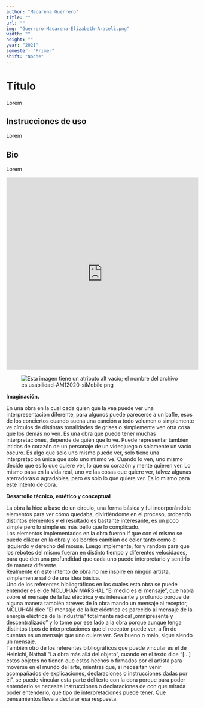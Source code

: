 ```yaml
---
author: "Macarena Guerrero"
title: ""
url: ""
img: "Guerrero-Macarena-Elizabeth-Araceli.png"
width: ""
height: ""
year: "2021"
semester: "Primer"
shift: "Noche"
---
```


<p></p>

# Título

Lorem 

## Instrucciones de uso 

Lorem

## Bio

Lorem

<!-- wp:html -->
<p align="center"><iframe width="512" height="512" frameborder="0" scrolling="no" style="width:512px; margin:0 auto!important;border: 1px solid #F2F2F3; z-index: 100;" src="https://editor.p5js.org/elizaguerr102/embed/2u-aUOsWk"></iframe></p>
<!-- /wp:html -->

<!-- wp:image {"align":"center"} -->
<div class="wp-block-image"><figure class="aligncenter"><img src="https://am1-lacabanne.atamvirtual.com.ar/wp-content/uploads/2020/12/usabilidad-AM12020-siMobile.png" alt="Esta imagen tiene un atributo alt vacío; el nombre del archivo es usabilidad-AM12020-siMobile.png"/></figure></div>
<!-- /wp:image -->

<!-- wp:paragraph -->
<p><strong>Imaginación.</strong></p>
<!-- /wp:paragraph -->

<!-- wp:paragraph -->
<p>En una obra en la cual cada quien que la vea puede ver una interpresentación diferente, para algunos puede parecerse a un bafle, esos de los conciertos cuando suena una canción a todo volumen o simplemente ve círculos de distintas tonalidades de grises o simplemente ven otra cosa que los demás no ven. Es una obra que puede tener muchas interpretaciones, depende de quién que lo ve. Puede representar también latidos de corazón de un personaje de un videojuego o solamente un vacío oscuro. Es algo que solo uno mismo puede ver, solo tiene una interpretación única que solo uno mismo ve. Cuando lo ven, uno mismo decide que es lo que quiere ver, lo que su corazón y mente quieren ver. Lo mismo pasa en la vida real, uno ve las cosas que quiere ver, talvez algunas aterradoras o agradables, pero es solo lo que quiere ver. Es lo mismo para este intento de obra.</p>
<!-- /wp:paragraph -->

<!-- wp:paragraph -->
<p><strong>Desarrollo técnico, estético y conceptual</strong></p>
<!-- /wp:paragraph -->

<!-- wp:paragraph -->
<p>La obra la hice a base de un circulo, una forma básica y fui incorporándole elementos para ver cómo quedaba, divirtiéndome en el proceso, probando distintos elementos y el resultado es bastante interesante, es un poco simple pero lo simple es más bello que lo complicado. <br> Los elementos implementados en la obra fueron if que con el mismo se puede clikear en la obra y los bordes cambian de color tanto como el izquierdo y derecho del mouse. Luego implemente, for y random para que los rebotes del mismo fueran en distinto tiempo y diferentes velocidades, para que den una profundidad que cada uno puede interpretarlo y sentirlo de manera diferente.<br>Realmente en este intento de obra no me inspire en ningún artista, simplemente salió de una idea básica.<br>Uno de los referentes bibliográficos en los cuales esta obra se puede entender es el de MCLUHAN MARSHAL “El medio es el mensaje”, que habla sobre el mensaje de la luz eléctrica y es interesante y profundo porque de alguna manera también atreves de la obra mando un mensaje al receptor, MCLUHAN dice “El mensaje de la luz eléctrica es parecido al mensaje de la energía eléctrica de la industria” totalmente radical ,omnipresente y descentralizado” y lo tome por ese lado a la obra porque aunque tenga distintos tipos de interpretaciones que el receptor puede ver, a fin de cuentas es un mensaje que uno quiere ver. Sea bueno o malo, sigue siendo un mensaje.<br>También otro de los referentes bibliográficos que puede vincular es el de Heinichi, Nathali “La obra más allá del objeto”, cuando en el texto dice “[…] estos objetos no tienen que estos hechos o firmados por el artista para moverse en el mundo del arte, mientras que, si necesitan venir acompañados de explicaciones, declaraciones o instrucciones dadas por él”, se puede vincular esta parte del texto con la obra porque para poder entenderlo se necesita instrucciones o declaraciones de con que mirada poder entenderlo, que tipo de interpretaciones puede tener. Que pensamientos lleva a declarar esa respuesta.</p>
<!-- /wp:paragraph -->